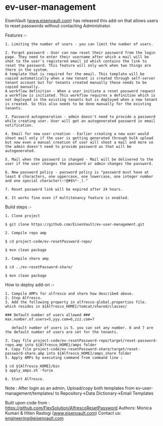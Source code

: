 # ev-user-management

EisenVault (www.eisenvault.com) has released this add-on that allows users to reset passwords without contacting Administrator.

  Features :-
	
    1. Limiting the number of users - you can limit the number of users.

    2. Forgot password - User can now reset their password from the login page. They need to enter their username after which a mail will be shot to the user's registered email id which contains the link to reset the password. This feature will only work when two things are there in the system.
	A template that is required for the email. This template will be copied automatically when a new tenant is created through self-server tenant account but for tenants created manually these needs to be copied manually.
	A workflow definition - When a user initiate a reset password request a workflow is initiated. This workflow requires a definition which is not deployed in the existing tenants but is deployed when a new tenant is created. So this also needs to be done manually for the existing tenants.

    3. Password autogeneration - admin doesn't need to provide a password while creating user. User will get an autogenerated password in email notification.

    4. Email for new user creation - Earlier creating a new user would shoot mail only if the user is getting generated through bulk upload but now even a manual creation of user will shoot a mail and more so the admin doesn't need to provide password as that will be autogenerated.

    5. Mail when the password is changed - Mail will be delivered to the user if the user changes the password or admin changes the password.

    6. New password policy - password policy is "password must have at least 8 characters, one uppercase, one lowercase, one integer number and one special character(~!@#$%*-_)."

    7. Reset password link will be expired after 24 hours.

    8. It works fine even if multitenancy feature is enabled.

	
  Build steps :-

    1. Clone project

	$ git clone https://github.com/EisenVault/ev-user-management.git

    2. Compile repo amp

	$ cd project-code/ev-resetPassword-repo/

	$ mvn clean package

    3. Compile share amp

	$ cd ../ev-resetPassword-share/

	$ mvn clean package


   How to deploy add-on :-

    1. Compile AMPs for alfresco and share how described above.
    2. Stop Alfresco.
    3. Add the following property in alfresco-global.properties file. which resides in ${Alfresco_HOME}/tomcat/shared/classes/
	
	### Default number of users allowed ###
	max.number.of.users=5,yyy.com=6,zzz.com=7
       
       default number of users is 5. you can set any number. 6 and 7 are the default number of users are set for the tenants.

    3. Copy file project-code/ev-resetPassword-repo/target/reset-password-repo.amp into ${Alfresco_HOME}/amps folder
    4. Copy file project-code/ev-resetPassword-share/target/reset-password-share.amp into ${Alfresco_HOME}/amps_share folder
    5. Apply AMPs by executing command from command line :

	$ cd ${Alfresco_HOME}/bin
	$ apply_amps.sh -force

    6. Start Alfresco.

Note : After login as an admin, Upload/copy both templates from ev-user-management/templates/ to Repository->Data Dictionary->Email Templates



Built upon code from : https://github.com/FlexSolution/AlfrescoResetPassword
Authors: Monica Kumari & Hiten Rastogi (www.eisenvault.com)
Contact us: engineering@eisenvault.com
